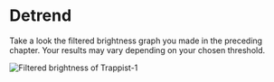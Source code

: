 # Detrend
Take a look the filtered brightness graph you made in the preceding chapter.
Your results may vary depending on your chosen threshold.

![Filtered brightness of Trappist-1](image/filter.png)

